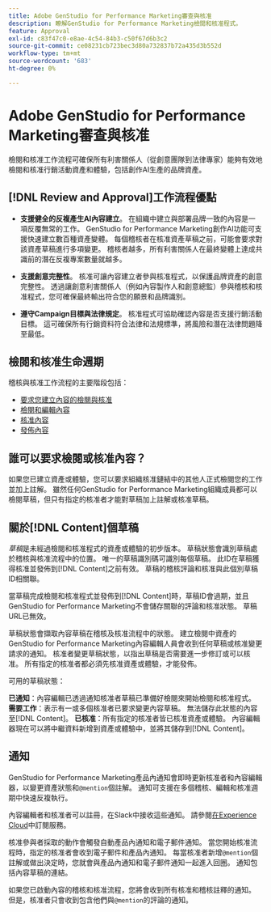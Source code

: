 ```yaml
---
title: Adobe GenStudio for Performance Marketing審查與核准
description: 瞭解GenStudio for Performance Marketing檢閱和核准程式。
feature: Approval
exl-id: c83f47c0-e8ae-4c54-84b3-c50f67d6b3c2
source-git-commit: ce08231cb723bec3d80a732837b72a435d3b552d
workflow-type: tm+mt
source-wordcount: '683'
ht-degree: 0%

---
```


# Adobe GenStudio for Performance Marketing審查與核准

檢閱和核准工作流程可確保所有利害關係人（從創意團隊到法律專家）能夠有效地檢閱和核准行銷活動資產和體驗，包括創作AI生產的品牌資產。

## [!DNL Review and Approval]工作流程優點

* **支援健全的反複產生AI內容建立**。 在組織中建立與部署品牌一致的內容是一項反覆無常的工作。 GenStudio for Performance Marketing創作AI功能可支援快速建立數百種資產變體。 每個稽核者在核准資產草稿之前，可能會要求對該資產草稿進行多項變更。 稽核者越多，所有利害關係人在最終變體上達成共識前的潛在反複專案數量就越多。

* **支援創意完整性**。 核准可讓內容建立者參與核准程式，以保護品牌資產的創意完整性。 透過讓創意利害關係人（例如內容製作人和創意總監）參與稽核和核准程式，您可確保最終輸出符合您的願景和品牌識別。

* **遵守Campaign目標與法律規定**。 核准程式可協助確認內容是否支援行銷活動目標。 這可確保所有行銷資料符合法律和法規標準，將風險和潛在法律問題降至最低。

## 檢閱和核准生命週期

稽核與核准工作流程的主要階段包括：

* [要求您建立內容的檢閱與核准](./request-review.md)
* [檢閱和編輯內容](./review-and-edit.md)
* [核准內容](./approve-content.md)
* [發佈內容](./publish-content.md)

## 誰可以要求檢閱或核准內容？

如果您已建立資產或體驗，您可以要求組織核准鏈結中的其他人正式檢閱您的工作並加上註解。 雖然任何GenStudio for Performance Marketing組織成員都可以檢閱草稿，但只有指定的核准者才能對草稿加上註解或核准草稿。

## 關於[!DNL Content]個草稿

_草稿_&#x200B;是未經過檢閱和核准程式的資產或體驗的初步版本。 草稿狀態會識別草稿處於稽核與核准流程中的位置。 唯一的草稿識別碼可識別每個草稿。 此ID在草稿獲得核准並發佈到[!DNL Content]之前有效。 草稿的稽核評論和核准與此個別草稿ID相關聯。

當草稿完成檢閱和核准程式並發佈到[!DNL Content]時，草稿ID會過期，並且GenStudio for Performance Marketing不會儲存關聯的評論和核准狀態。 草稿URL已無效。

草稿狀態會擷取內容草稿在稽核及核准流程中的狀態。 建立檢閱中資產的GenStudio for Performance Marketing內容編輯人員會收到任何草稿或核准變更請求的通知。 核准者變更草稿狀態，以指出草稿是否需要進一步修訂或可以核准。 所有指定的核准者都必須先核准資產或體驗，才能發佈。

可用的草稿狀態：

**已通知**：內容編輯已透過通知核准者草稿已準備好檢閱來開始檢閱和核准程式。
**需要工作**：表示有一或多個核准者已要求變更內容草稿。 無法儲存此狀態的內容至[!DNL Content]。
**已核准**：所有指定的核准者皆已核准資產或體驗。 內容編輯器現在可以將中繼資料新增到資產或體驗中，並將其儲存到[!DNL Content]。

## 通知

GenStudio for Performance Marketing產品內通知會即時更新核准者和內容編輯器，以變更資產狀態和`@mention`個註解。 通知可支援在多個稽核、編輯和核准週期中快速反複執行。

內容編輯者和核准者可以註冊，在Slack中接收這些通知。 請參閱[在Experience Cloud](https://experienceleague.adobe.com/en/docs/core-services/interface/features/account-preferences#slack)中訂閱服務。

核准參與者採取的動作會觸發自動產品內通知和電子郵件通知。 當您開始核准流程時，指定的核准者會收到電子郵件和產品內通知。 每當核准者新增`@mention`個註解或做出決定時，您就會與產品內通知和電子郵件通知一起進入回圈。 通知包括內容草稿的連結。

如果您已啟動內容的稽核和核准流程，您將會收到所有核准和稽核註釋的通知。 但是，核准者只會收到包含他們與`@mention`的評論的通知。
